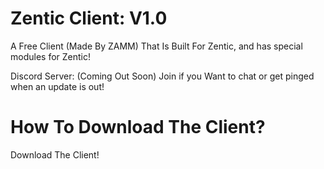 # Zentic Client: V1.0
A Free Client (Made By ZAMM) That Is Built For Zentic, and has special modules for Zentic!

Discord Server: (Coming Out Soon)  Join if you Want to  chat or get pinged when an update is out!

# How To Download The Client?
Download The Client!



